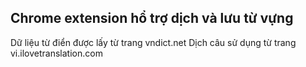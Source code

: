 ## Chrome extension hổ trợ dịch và lưu từ vựng
Dữ liệu từ điển được lấy từ trang vndict.net
Dịch câu sử dụng từ trang vi.ilovetranslation.com
